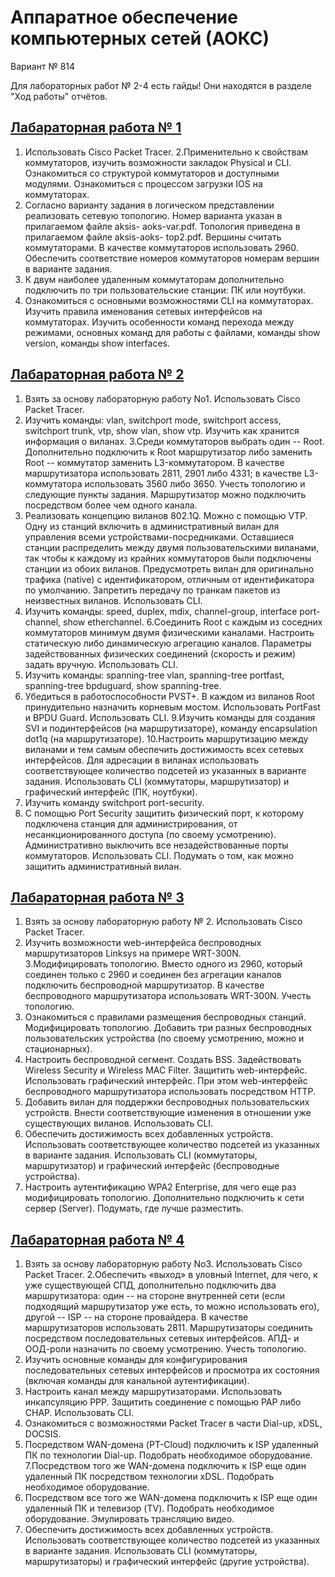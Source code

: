 # Аппаратное обеспечение компьютерных сетей (АОКС) 
Вариант № 814

Для лабораторных работ № 2-4 есть гайды! Они находятся в разделе "Ход работы" отчётов.  
## [Лабараторная работа № 1](https://github.com/andrejHurynovic/bsuirLabs/tree/main/term7/АОКС/АОКС%2C%20ЛР%20№%201)
1. Использовать Cisco Packet Tracer.
2.Применительно к свойствам коммутаторов, изучить возможности
закладок Physical и CLI. Ознакомиться со структурой коммутаторов и доступными модулями. Ознакомиться с процессом загрузки IOS на коммутаторах.
3. Согласно варианту задания в логическом представлении реализовать сетевую топологию. Номер варианта указан в прилагаемом файле aksis- aoks-var.pdf. Топология приведена в прилагаемом файле aksis-aoks- top2.pdf. Вершины считать коммутаторами. В качестве коммутаторов использовать 2960. Обеспечить соответствие номеров коммутаторов номерам вершин в варианте задания.
4. К двум наиболее удаленным коммутаторам дополнительно подключить по три пользовательские станции: ПК или ноутбуки.
5. Ознакомиться с основными возможностями CLI на коммутаторах. Изучить правила именования сетевых интерфейсов на коммутаторах. Изучить особенности команд перехода между режимами, основных команд для работы с файлами, команды show version, команды show interfaces.
## [Лабараторная работа № 2](https://github.com/andrejHurynovic/bsuirLabs/tree/main/term7/АОКС/АОКС%2C%20ЛР%20№%202)
1. Взять за основу лабораторную работу No1. Использовать Cisco Packet Tracer.
2. Изучить команды: vlan, switchport mode, switchport access, switchport trunk, vtp, show vlan, show vtp. Изучить как хранится информация о виланах.
3.Среди коммутаторов выбрать один -- Root. Дополнительно подключить к Root маршрутизатор либо заменить Root -- коммутатор заменить L3-коммутатором. В качестве маршрутизатора использовать 2811, 2901 либо 4331; в качестве L3-коммутатора использовать 3560 либо 3650. Учесть топологию и следующие пункты задания. Маршрутизатор можно подключить посредством более чем одного канала.
4. Реализовать концепцию виланов 802.1Q. Можно с помощью VTP. Одну из станций включить в административный вилан для управления всеми устройствами-посредниками. Оставшиеся станции распределить между двумя пользовательскими виланами, так чтобы к каждому из крайних коммутаторов были подключены станции из обоих виланов. Предусмотреть вилан для оригинально трафика (native) с идентификатором, отличным от идентификатора по умолчанию. Запретить передачу по транкам пакетов из неизвестных виланов. Использовать CLI.
5. Изучить команды: speed, duplex, mdix, channel-group, interface port-channel, show etherchannel.
6.Соединить Root с каждым из соседних коммутаторов минимум двумя физическими каналами. Настроить статическую либо динамическую агрегацию каналов. Параметры задействованных физических соединений (скорость и режим) задать вручную. Использовать CLI.
7. Изучить команды: spanning-tree vlan, spanning-tree portfast, spanning-tree bpduguard, show spanning-tree.
8. Убедиться в работоспособности PVST+. В каждом из виланов Root принудительно назначить корневым мостом. Использовать PortFast и BPDU Guard. Использовать CLI.
9.Изучить команды для создания SVI и подинтерфейсов (на маршрутизаторе), команду encapsulation dot1q (на маршрутизаторе).
10.Настроить маршрутизацию между виланами и тем самым обеспечить достижимость всех сетевых интерфейсов. Для адресации в виланах использовать соответствующее количество подсетей из указанных в варианте задания. Использовать CLI (коммутаторы, маршрутизатор) и графический интерфейс (ПК, ноутбуки).
11. Изучить команду switchport port-security.
12. С помощью Port Security защитить физический порт, к которому подключена станция для администрирования, от несанкционированного доступа (по своему усмотрению). Административно выключить все незадействованные порты коммутаторов. Использовать CLI. Подумать о том, как можно защитить административный вилан.
## [Лабараторная работа № 3](https://github.com/andrejHurynovic/bsuirLabs/tree/main/term7/АОКС/АОКС%2C%20ЛР%20№%203)
1. Взять за основу лабораторную работу № 2. Использовать Cisco Packet Tracer.
2. Изучить возможности web-интерфейса беспроводных маршрутизаторов Linksys на примере WRT-300N.
3.Модифицировать топологию. Вместо одного из 2960, который соединен только с 2960 и соединен без агрегации каналов подключить беспроводной маршрутизатор. В качестве беспроводного маршрутизатора использовать WRT-300N. Учесть топологию.
4. Ознакомиться с правилами размещения беспроводных станций. Модифицировать топологию. Добавить три разных беспроводных пользовательских устройства (по своему усмотрению, можно и стационарных).
5. Настроить беспроводной сегмент. Создать BSS. Задействовать Wireless Security и Wireless MAC Filter. Защитить web-интерфейс. Использовать графический интерфейс. При этом web-интерфейс беспроводного маршрутизатора использовать посредством HTTP.
6. Добавить вилан для поддержки беспроводных пользовательских устройств. Внести соответствующие изменения в отношении уже существующих виланов. Использовать CLI.
7. Обеспечить достижимость всех добавленных устройств. Использовать соответствующее количество подсетей из указанных в варианте задания. Использовать CLI (коммутаторы, маршрутизатор) и графический интерфейс (беспроводные устройства).
8. Hастроить аутентификацию WPA2 Enterprise, для чего еще раз модифицировать топологию. Дополнительно подключить к сети сервер (Server). Подумать, где лучше разместить.
## [Лабараторная работа № 4](https://github.com/andrejHurynovic/bsuirLabs/tree/main/term7/АОКС/АОКС%2C%20ЛР%20№%204)
1. Взять за основу лабораторную работу No3. Использовать Cisco Packet Tracer.
2.Обеспечить «выход» в уловный Internet, для чего, к уже существующей СПД, дополнительно подключить два маршрутизатора: один -- на стороне внутренней сети (если подходящий маршрутизатор уже есть, то можно использовать его), другой -- ISP -- на стороне провайдера. В качестве маршрутизаторов использовать 2811. Маршрутизаторы соединить посредством последовательных сетевых интерфейсов. АПД- и ООД-роли назначить по своему усмотрению. Учесть топологию.
3. Изучить основные команды для конфигурирования последовательных сетевых интерфейсов и просмотра их состояния (включая команды для канальной аутентификации).
4. Настроить канал между маршрутизаторами. Использовать инкапсуляцию PPP. Защитить соединение с помощью PAP либо CHAP. Использовать CLI.
5. Ознакомиться с возможностями Packet Tracer в части Dial-up, xDSL, DOCSIS.
6. Посредством WAN-домена (PT-Cloud) подключить к ISP удаленный ПК по технологии Dial-up. Подобрать необходимое оборудование.
7.Посредством того же WAN-домена подключить к ISP еще один удаленный ПК посредством технологии xDSL. Подобрать необходимое оборудование.
8. Посредством все того же WAN-домена подключить к ISP еще один удаленный ПК и телевизор (TV). Подобрать необходимое оборудование. Эмулировать трансляцию видео.
9. Обеспечить достижимость всех добавленных устройств. Использовать соответствующее количество подсетей из указанных в варианте задания. Использовать CLI (коммутаторы, маршрутизаторы) и графический интерфейс (другие устройства).
